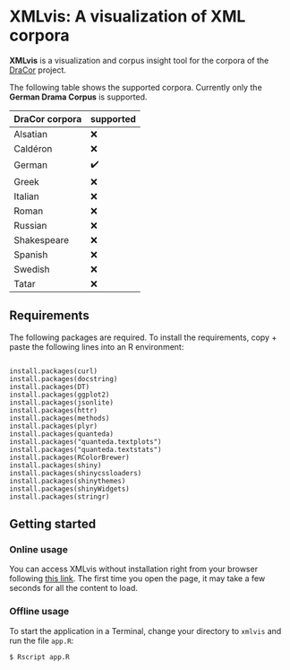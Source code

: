 # XMLvis: A visualization of XML corpora

**XMLvis** is a visualization and corpus insight tool for the corpora of the <a href="https://dracor.org/">DraCor</a> project.

The following table shows the supported corpora. Currently only the **German Drama Corpus** is supported.

| DraCor corpora | supported | 
| -------------- | ----------| 
| Alsatian | :x:  |
| Caldéron | :x: | 
| German | :heavy_check_mark: |
| Greek | :x: | 
| Italian | :x: | 
| Roman | :x: | 
| Russian | :x: | 
| Shakespeare | :x: | 
| Spanish | :x: | 
| Swedish | :x: | 
| Tatar | :x: | 



## Requirements

The following packages are required. To install the requirements, copy + paste the following lines into an R environment:

```

install.packages(curl)
install.packages(docstring)
install.packages(DT)
install.packages(ggplot2)
install.packages(jsonlite)
install.packages(httr)
install.packages(methods)
install.packages(plyr)
install.packages(quanteda)
install.packages("quanteda.textplots")
install.packages("quanteda.textstats")
install.packages(RColorBrewer)
install.packages(shiny)
install.packages(shinycssloaders)
install.packages(shinythemes)
install.packages(shinyWidgets)
install.packages(stringr)

```

## Getting started

### Online usage

You can access XMLvis without installation right from your browser following [this link]( https://realjanpaulus.shinyapps.io/xmlvis/). The first time you open the page, it may take a few seconds for all the content to load.

### Offline usage

To start the application in a Terminal, change your directory to `xmlvis` and run the file `app.R`:

```
$ Rscript app.R
```